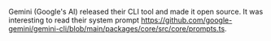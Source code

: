 Gemini (Google's AI) released their CLI tool and made it open source. It was interesting to read their system prompt https://github.com/google-gemini/gemini-cli/blob/main/packages/core/src/core/prompts.ts.
